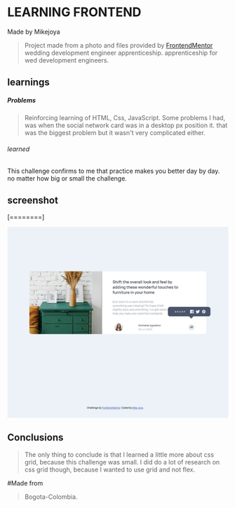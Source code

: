 # LEARNING FRONTEND

Made by Mikejoya
> Project made from a photo and files provided by [FrontendMentor](http://www.frontendmentor.io/ "FrontendMentor")
wedding development engineer apprenticeship. apprenticeship for wed development engineers.

## learnings

##### Problems

> Reinforcing learning of HTML, Css, JavaScript.
Some problems I had, was when the social network card was in a desktop px position it. that was the biggest problem but it wasn't very complicated either.


###### learned
This challenge confirms to me that practice makes you better day by day. no matter how big or small the challenge.

## screenshot

[========]

![image text](./images/Screen%20Shot%202022-11-10%20at%2017.20.33.png)

## Conclusions

>The only thing to conclude is that I learned a little more about css grid, because this challenge was small. I did do a lot of research on css grid though, because I wanted to use grid and not flex.


#Made from

>Bogota-Colombia.